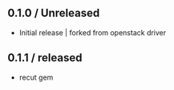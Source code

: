 ## 0.1.0 / Unreleased

* Initial release | forked from openstack driver

## 0.1.1 / released

* recut gem 
